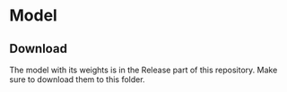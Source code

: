 # Model

## Download
The model with its weights is in the Release part of this repository.
Make sure to download them to this folder.